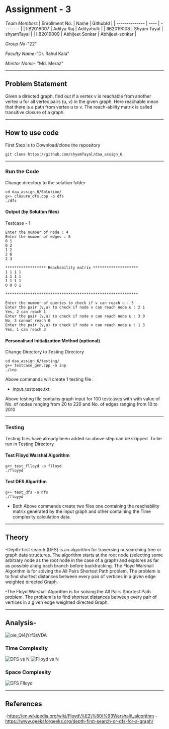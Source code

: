 # Assignment - 3

*Team Members*
|   Enrollment No.  |   Name   | GithubId |
|   --------------  |   ----   | -------- |
|    IIB2019007  |   Aditya Raj | Adityahulk |
|    IIB2019008  |   Shyam Tayal | shyamTayal |
|    IIB2019009  |   Abhijeet Sonkar | Abhijeet-sonkar |


*Group No-*"22"

*Faculty Name-*"Dr. Rahul Kala"

*Mentor Name-* "Md. Meraz"

---
## Problem Statement
Given a directed graph, find out if a vertex v is reachable from another vertex u for all vertex pairs (u, v) in the given graph. Here reachable mean that there is a path from vertex u to v. The reach-ability matrix is called transitive closure of a graph.

---
## How to use code
First Step is to Download/clone the repository
```
git clone https://github.com/shyamTayal/daa_assign_6
```

---
### Run the Code

Change directory to the solution folder
```
cd daa_assign_6/Solution/
g++ closure_dfs.cpp -o dfs
./dfs
```

#### Output (by Solution files)
Testcase - 1 
```
Enter the number of node : 4
Enter the number of edges : 5
0 1
0 2
1 2
2 0
2 3

****************** Reachability matrix ********************
1 1 1 1
1 1 1 1
1 1 1 1
0 0 0 1

***********************************************************

Enter the number of queries to check if v can reach u : 3
Enter the pair (v,u) to check if node v can reach node u : 2 1
Yes, 2 can reach 1
Enter the pair (v,u) to check if node v can reach node u : 3 0
No, 3 cannot reach 0
Enter the pair (v,u) to check if node v can reach node u : 1 3
Yes, 1 can reach 3
```

#### Personalised Initialization Method (optional)
Change Directory to Testing Directory 
```
cd daa_assign_6/testing/
g++ testcase_gen.cpp -o inp
./inp
```
Above commands will create 1 testing file :
- input_testcase.txt 

Above testing file contains graph input for 100 testcases with with value of No. of nodes ranging from 20 to 220 and No. of edges ranging from 10 to 2010 

---
### Testing
Testing files have already been added so above step can be skipped. To be run in Testing Directory

#### Test Flloyd Warshal Algorithm 
```
g++ test_flloyd -o flloyd
./floyyd
```

#### Test DFS Algorithm 
```
g++ test_dfs -o dfs
./floyyd
```

- Both Above commands create two files one containing the reachability matrix generated by the input graph and other containing the Time complexity calculation data.

---
## Theory
-Depth-first search (DFS) is an algorithm for traversing or searching tree or graph data structures. The algorithm starts at the root node (selecting some arbitrary node as the root node in the case of a graph) and explores as far as possible along each branch before backtracking.
The Floyd Warshall Algorithm is for solving the All Pairs Shortest Path problem. The problem is to find shortest distances between every pair of vertices in a given edge weighted directed Graph.

-The Floyd Warshall Algorithm is for solving the All Pairs Shortest Path problem. The problem is to find shortest distances between every pair of vertices in a given edge weighted directed Graph. 

---
## Analysis-
![oie_Qi4jYrf3sVDA](https://user-images.githubusercontent.com/58138716/113515550-ce124600-9592-11eb-9dbc-1ed1f22ed178.png)


### Time Complexity
![DFS vs  N](https://user-images.githubusercontent.com/58138716/113515468-55ab8500-9592-11eb-8a47-a3e1289871a7.png)
![Flloyd vs  N](https://user-images.githubusercontent.com/58138716/113515484-678d2800-9592-11eb-946b-a5e5089c520c.png)


### Space Complexity
![DFS   Flloyd](https://user-images.githubusercontent.com/58138716/113515448-36acf300-9592-11eb-8807-b5291174f9b9.png)

---
## References
-https://en.wikipedia.org/wiki/Floyd\%E2\%80\%93Warshall\_algorithm
-https://www.geeksforgeeks.org/depth-first-search-or-dfs-for-a-graph/


